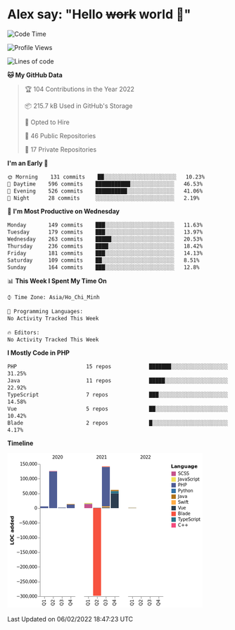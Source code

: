 # Alex say: "Hello ~~work~~ world 🐾"

<!--START_SECTION:waka-->
![Code Time](http://img.shields.io/badge/Code%20Time-837%20hrs%2057%20mins-blue)

![Profile Views](http://img.shields.io/badge/Profile%20Views-11-blue)

![Lines of code](https://img.shields.io/badge/From%20Hello%20World%20I%27ve%20Written-75%20Thousand%20lines%20of%20code-blue)

**🐱 My GitHub Data** 

> 🏆 104 Contributions in the Year 2022
 > 
> 📦 215.7 kB Used in GitHub's Storage 
 > 
> 💼 Opted to Hire
 > 
> 📜 46 Public Repositories 
 > 
> 🔑 17 Private Repositories  
 > 
**I'm an Early 🐤** 

```text
🌞 Morning    131 commits    ██░░░░░░░░░░░░░░░░░░░░░░░   10.23% 
🌆 Daytime    596 commits    ███████████░░░░░░░░░░░░░░   46.53% 
🌃 Evening    526 commits    ██████████░░░░░░░░░░░░░░░   41.06% 
🌙 Night      28 commits     ░░░░░░░░░░░░░░░░░░░░░░░░░   2.19%

```
📅 **I'm Most Productive on Wednesday** 

```text
Monday       149 commits    ███░░░░░░░░░░░░░░░░░░░░░░   11.63% 
Tuesday      179 commits    ███░░░░░░░░░░░░░░░░░░░░░░   13.97% 
Wednesday    263 commits    █████░░░░░░░░░░░░░░░░░░░░   20.53% 
Thursday     236 commits    ████░░░░░░░░░░░░░░░░░░░░░   18.42% 
Friday       181 commits    ███░░░░░░░░░░░░░░░░░░░░░░   14.13% 
Saturday     109 commits    ██░░░░░░░░░░░░░░░░░░░░░░░   8.51% 
Sunday       164 commits    ███░░░░░░░░░░░░░░░░░░░░░░   12.8%

```


📊 **This Week I Spent My Time On** 

```text
⌚︎ Time Zone: Asia/Ho_Chi_Minh

💬 Programming Languages: 
No Activity Tracked This Week

🔥 Editors: 
No Activity Tracked This Week

```

**I Mostly Code in PHP** 

```text
PHP                      15 repos            ███████░░░░░░░░░░░░░░░░░░   31.25% 
Java                     11 repos            █████░░░░░░░░░░░░░░░░░░░░   22.92% 
TypeScript               7 repos             ███░░░░░░░░░░░░░░░░░░░░░░   14.58% 
Vue                      5 repos             ██░░░░░░░░░░░░░░░░░░░░░░░   10.42% 
Blade                    2 repos             █░░░░░░░░░░░░░░░░░░░░░░░░   4.17%

```


**Timeline**

![Chart not found](https://raw.githubusercontent.com/alexzvn/alexzvn/main/charts/bar_graph.png) 


 Last Updated on 06/02/2022 18:47:23 UTC
<!--END_SECTION:waka-->
